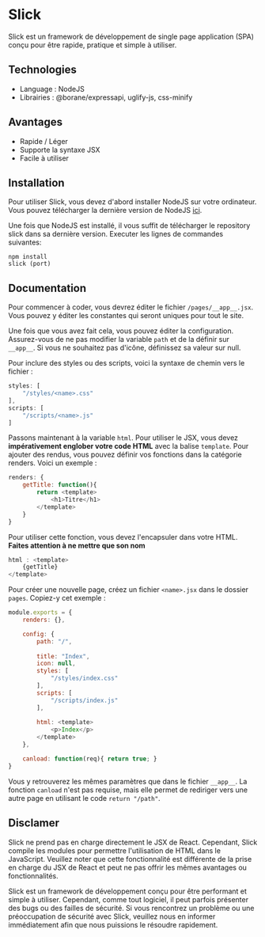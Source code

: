 # Slick

Slick est un framework de développement de single page application (SPA) conçu pour être rapide, pratique et simple à utiliser.

## Technologies

- Language : NodeJS
- Librairies : @borane/expressapi, uglify-js, css-minify

## Avantages

- Rapide / Léger
- Supporte la syntaxe JSX
- Facile à utiliser

## Installation

Pour utiliser Slick, vous devez d'abord installer NodeJS sur votre ordinateur. Vous pouvez télécharger la dernière version de NodeJS [ici](https://nodejs.org/).

Une fois que NodeJS est installé, il vous suffit de télécharger le repository slick dans sa dernière version. Executer les lignes de commandes suivantes:

```
npm install
slick (port)
```

## Documentation

Pour commencer à coder, vous devrez éditer le fichier `/pages/__app__.jsx`. Vous pouvez y éditer les constantes qui seront uniques pour tout le site.

Une fois que vous avez fait cela, vous pouvez éditer la configuration. Assurez-vous de ne pas modifier la variable `path` et de la définir sur `__app__`. Si vous ne souhaitez pas d'icône, définissez sa valeur sur null.

Pour inclure des styles ou des scripts, voici la syntaxe de chemin vers le fichier :
```js
styles: [
    "/styles/<name>.css"
],
scripts: [
    "/scripts/<name>.js"
]
```

Passons maintenant à la variable `html`. Pour utiliser le JSX, vous devez **impérativement englober votre code HTML** avec la balise `template`. Pour ajouter des rendus, vous pouvez définir vos fonctions dans la catégorie renders. Voici un exemple :

```js
renders: {
    getTitle: function(){
        return <template>
            <h1>Titre</h1>
        </template>
    }
}
```

Pour utiliser cette fonction, vous devez l'encapsuler dans votre HTML.
**Faites attention à ne mettre que son nom**

```js
html : <template>
    {getTitle}
</template>
```

Pour créer une nouvelle page, créez un fichier `<name>.jsx` dans le dossier `pages`. Copiez-y cet exemple :

```js
module.exports = {
    renders: {},

    config: {
        path: "/",
    
        title: "Index",
        icon: null,
        styles: [
            "/styles/index.css"
        ],
        scripts: [
            "/scripts/index.js"
        ],
    
        html: <template>
            <p>Index</p>
        </template>
    },

    canload: function(req){ return true; }
}
```

Vous y retrouverez les mêmes paramètres que dans le fichier `__app__`. La fonction `canload` n'est pas requise, mais elle permet de rediriger vers une autre page en utilisant le code `return "/path"`.

## Disclamer

Slick ne prend pas en charge directement le JSX de React. Cependant, Slick compile les modules pour permettre l'utilisation de HTML dans le JavaScript. Veuillez noter que cette fonctionnalité est différente de la prise en charge du JSX de React et peut ne pas offrir les mêmes avantages ou fonctionnalités.

Slick est un framework de développement conçu pour être performant et simple à utiliser. Cependant, comme tout logiciel, il peut parfois présenter des bugs ou des failles de sécurité. Si vous rencontrez un problème ou une préoccupation de sécurité avec Slick, veuillez nous en informer immédiatement afin que nous puissions le résoudre rapidement.
